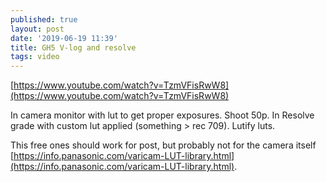 ```yaml
---
published: true
layout: post
date: '2019-06-19 11:39'
title: GH5 V-log and resolve
tags: video 
---
```

[https://www.youtube.com/watch?v=TzmVFisRwW8](https://www.youtube.com/watch?v=TzmVFisRwW8)

In camera monitor with lut to get proper exposures. Shoot 50p. In Resolve grade with custom lut applied (something > rec 709). Lutify luts.

This free ones should work for post, but probably not for the camera itself [https://info.panasonic.com/varicam-LUT-library.html](https://info.panasonic.com/varicam-LUT-library.html).
